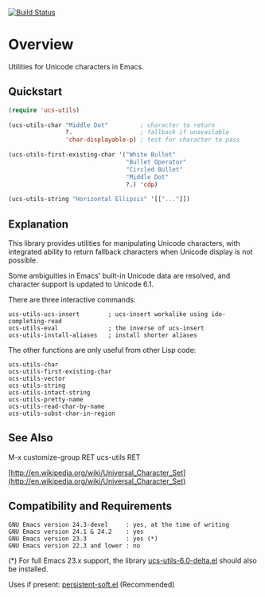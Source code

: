 [![Build Status](https://secure.travis-ci.org/rolandwalker/ucs-utils.png?branch=master)](http://travis-ci.org/rolandwalker/ucs-utils)

Overview
=========

Utilities for Unicode characters in Emacs.

Quickstart
----------

```lisp
(require 'ucs-utils)
 
(ucs-utils-char "Middle Dot"         ; character to return
                ?.                   ; fallback if unavailable
                'char-displayable-p) ; test for character to pass
 
(ucs-utils-first-existing-char '("White Bullet"
                                 "Bullet Operator"
                                 "Circled Bullet"
                                 "Middle Dot"
                                 ?.) 'cdp)
 
(ucs-utils-string "Horizontal Ellipsis" '[["..."]])
```

Explanation
-----------

This library provides utilities for manipulating Unicode
characters, with integrated ability to return fallback characters
when Unicode display is not possible.

Some ambiguities in Emacs' built-in Unicode data are resolved, and
character support is updated to Unicode 6.1.

There are three interactive commands:

	ucs-utils-ucs-insert        ; ucs-insert workalike using ido-completing-read
	ucs-utils-eval              ; the inverse of ucs-insert
	ucs-utils-install-aliases   ; install shorter aliases

The other functions are only useful from other Lisp code:

	ucs-utils-char
	ucs-utils-first-existing-char
	ucs-utils-vector
	ucs-utils-string
	ucs-utils-intact-string
	ucs-utils-pretty-name
	ucs-utils-read-char-by-name
	ucs-utils-subst-char-in-region

See Also
---------

M-x customize-group RET ucs-utils RET

[http://en.wikipedia.org/wiki/Universal_Character_Set](http://en.wikipedia.org/wiki/Universal_Character_Set)

Compatibility and Requirements
------------------------------

	GNU Emacs version 24.3-devel     : yes, at the time of writing
	GNU Emacs version 24.1 & 24.2    : yes
	GNU Emacs version 23.3           : yes (*)
	GNU Emacs version 22.3 and lower : no

(*) For full Emacs 23.x support, the library [ucs-utils-6.0-delta.el](http://github.com/rolandwalker/ucs-utils/blob/master/ucs-utils-6.0-delta.el) should also be installed.

Uses if present: [persistent-soft.el](http://github.com/rolandwalker/persistent-soft) (Recommended)
